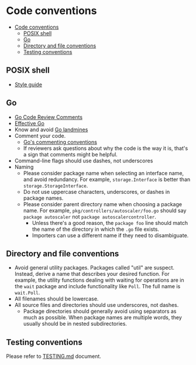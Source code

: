 # Code conventions

- [Code conventions](#code-conventions)
  - [POSIX shell](#posix-shell)
  - [Go](#go)
  - [Directory and file conventions](#directory-and-file-conventions)
  - [Testing conventions](#testing-conventions)

## POSIX shell

- [Style guide](https://google.github.io/styleguide/shell.xml)

## Go

- [Go Code Review Comments](https://github.com/golang/go/wiki/CodeReviewComments)
- [Effective Go](https://golang.org/doc/effective_go.html)
- Know and avoid [Go landmines](https://gist.github.com/lavalamp/4bd23295a9f32706a48f)
- Comment your code.
  - [Go's commenting conventions](http://blog.golang.org/godoc-documenting-go-code)
  - If reviewers ask questions about why the code is the way it is, that's a sign that comments might be helpful.
- Command-line flags should use dashes, not underscores
- Naming
  - Please consider package name when selecting an interface name, and avoid redundancy. For example, `storage.Interface` is better than `storage.StorageInterface`.
  - Do not use uppercase characters, underscores, or dashes in package names.
  - Please consider parent directory name when choosing a package name. For example, `pkg/controllers/autoscaler/foo.go` should say `package autoscaler` not `package autoscalercontroller`.
    - Unless there's a good reason, the `package foo` line should match the name of the directory in which the `.go` file exists.
    - Importers can use a different name if they need to disambiguate.

## Directory and file conventions

- Avoid general utility packages. Packages called "util" are suspect. Instead, derive a name that describes your desired function. For example, the utility functions dealing with waiting for operations are in the `wait` package and include functionality like `Poll`. The full name is `wait.Poll`.
- All filenames should be lowercase.
- All source files and directories should use underscores, not dashes.
  - Package directories should generally avoid using separators as much as possible. When package names are multiple words, they usually should be in nested subdirectories.

## Testing conventions

Please refer to [TESTING.md](../../tests/TESTING.md) document.
